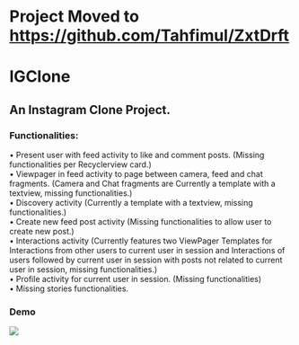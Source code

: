 # Project Moved to https://github.com/Tahfimul/ZxtDrft
# IGClone
## An Instagram Clone Project.
### Functionalities: <br/>
&bull; Present user with feed activity to like and comment posts. (Missing functionalities per Recyclerview card.) <br/>
&bull; Viewpager in feed activity to page between camera, feed and chat fragments. (Camera and Chat fragments are Currently a template with a textview, missing functionalities.) <br/>
&bull; Discovery activity (Currently a template with a textview, missing functionalities.) <br/>
&bull; Create new feed post activity (Missing functionalities to allow user to create new post.) <br/>
&bull; Interactions activity (Currently features two ViewPager Templates for Interactions from other users to current user in session and Interactions of users followed by current user in session with posts not related to current user in session, missing functionalities.) <br/>
&bull; Profile activity for current user in session. (Missing functionalities) <br/>
&bull; Missing stories functionalities. <br/>

### Demo
<img src="https://media.giphy.com/media/hTZW4OuFAelERKbktb/giphy.gif"/>
